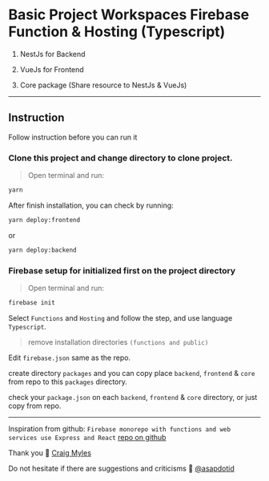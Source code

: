 # Basic Project Workspaces Firebase Function & Hosting (Typescript)

1. NestJs for Backend

1. VueJs for Frontend

1. Core package (Share resource to NestJs & VueJs)

---

## Instruction

Follow instruction before you can run it

### Clone this project and change directory to clone project.

> Open terminal and run:

```bash
yarn
```

After finish installation, you can check by running:

```bash
yarn deploy:frontend
```

or

```bash
yarn deploy:backend
```

### Firebase setup for initialized first on the project directory

> Open terminal and run:

```bash
firebase init
```

Select `Functions` and `Hosting` and follow the step, and use language `Typescript`.

> remove installation directories `(functions and public)`

Edit `firebase.json` same as the repo.

create directory `packages` and you can copy place `backend`, `frontend` & `core` from repo to this `packages` directory.

check your `package.json` on each `backend`, `frontend` & `core` directory, or just copy from repo.

---

Inspiration from github: `Firebase monorepo with functions and web services use Express and React` [repo on github](https://github.com/cjmyles/firebase-monorepo)

Thank you :pray: [Craig Myles](https://github.com/cjmyles)

Do not hesitate if there are suggestions and criticisms :slightly_smiling_face: [@asapdotid](https://github.com/asapdotid)
